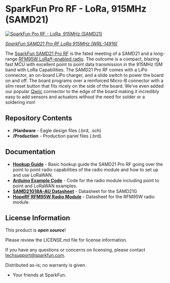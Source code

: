 SparkFun Pro RF - LoRa, 915MHz (SAMD21)
======================================

[![SparkFun Pro RF - LoRa, 915MHz (SAMD21)](https://cdn.sparkfun.com/assets/parts/1/3/2/0/2/14916-Sparkfun_Pro_RF_-_LoRa_915MHz__SAMD21_-01a.jpg)](https://cdn.sparkfun.com/assets/parts/1/3/2/0/2/14916-Sparkfun_Pro_RF_-_LoRa_915MHz__SAMD21_-01a.jpg)

[*SparkFun SAMD21 Pro RF LoRa 915MHz (WRL-14916)*](www.sparkfun.com/products/14916)

The [SparkFun SAMD21 Pro RF](www.sparkfun.com/products/14916) is the fated meeting of a SAMD21 and a long-range [RFM95W LoRa®-enabled radio](http://www.hoperf.com/upload/rf/RFM95_96_97_98W.pdf). The outcome is a compact, blazing fast MCU with excellent point to point data transmission in the 915MHz ISM band with LoRa Capabilities. The SAMD21 Pro RF comes with a LiPo connector, an on-board LiPo charger, and a slide switch to power the board on and off. The board programs over a reinforced Micro-B connector with a slim reset button that fits nicely on the side of the board. We’ve even added our popular [Qwiic](https://www.sparkfun.com/qwiic) connector to the edge of the board making it incredibly easy to add sensors and actuators without the need for solder or a soldering iron!

Repository Contents
-------------------

* **/Hardware** - Eagle design files (.brd, .sch)
* **/Production** - Production panel files (.brd)

Documentation
--------------
* **[Hookup Guide](https://learn.sparkfun.com/tutorials/sparkfun-samd21-pro-rf-hookup-guide)** - Basic hookup guide the SAMD21 Pro RF going over the point to point radio capabilities of the radio module and how to set up and use LoRaWAN. 
* **[Arduino Example Code](https://github.com/sparkfun/Sparkfun_SAMD21_Pro_RF_Arduino_Examples)** - Code for the radio module including point to point and LoRaWAN examples.
* **[SAMD21G18A-AU Datasheet](https://cdn.sparkfun.com/datasheets/Dev/Arduino/Boards/Atmel-42181-SAM-D21_Datasheet.pdf)** - Datasheet for the SAMD21G
* **[HopeRF RFM95W Radio Module](http://www.hoperf.com/upload/rf/RFM95_96_97_98W.pdf)** - Datasheet for the RFM95W radio module.

License Information
-------------------

This product is _**open source**_! 

Please review the LICENSE.md file for license information. 

If you have any questions or concerns on licensing, please contact techsupport@sparkfun.com.

Distributed as-is; no warranty is given.

- Your friends at SparkFun.
